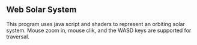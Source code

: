 ## Web Solar System
This program uses java script and shaders to represent an orbiting solar system. Mouse zoom in, mouse clik, and the WASD keys are supported for traversal. 
